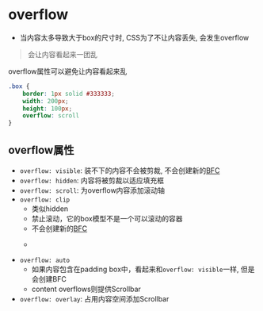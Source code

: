 # overflow 

- 当内容太多导致大于box的尺寸时, CSS为了不让内容丢失, 会发生overflow

> 会让内容看起来一团乱

overflow属性可以避免让内容看起来乱

```css
.box {
    border: 1px solid #333333;
    width: 200px;
    height: 100px;
    overflow: scroll
}
```

## overflow属性

- `overflow: visible`: 装不下的内容不会被剪裁, 不会创建新的[BFC](CSS_Block_Formatting_Context.md)
- `overflow: hidden`: 内容将被剪裁以适应填充框
- `overflow: scroll`: 为overflow内容添加滚动轴
- `overflow: clip`
  - 类似hidden
  - 禁止滚动，它的box模型不是一个可以滚动的容器
  - 不会创建新的[BFC](CSS_Block_Formatting_Context.md)
  - ~~~可以通过display: flow-root创建新的flow-root~~~
- `overflow: auto`
  - 如果内容包含在padding box中，看起来和`overflow: visible`一样, 但是会创建BFC
  - content overflows则提供Scrollbar
- `overflow: overlay`: 占用内容空间添加Scrollbar
